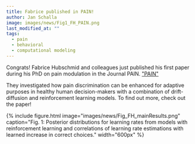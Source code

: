```yaml
---
title: Fabrice published in PAIN!
author: Jan Schalla
image: images/news/Fig1_FH_PAIN.png
last_modified_at: ""
tags:
  - pain
  - behavioral
  - computational modeling
---
```


<!-- excerpt start -->
Congrats! Fabrice Hubschmid and colleagues just published his first paper during his PhD on pain modulation in the Journal PAIN. ["PAIN"](https://journals.lww.com/pain/fulltext/9900/mechanisms_of_increased_pain_discrimination_by.801.aspx)
<!-- excerpt end -->
They investigated how pain discrimination can be enhanced for adaptive purposes in healthy human decision-makers with a combination of drift-diffusion and reinforcement learning models. To find out more, check out the paper!

{%
  include figure.html
  image="images/news/Fig_FH_mainResults.png"
  caption="Fig. 1: Posterior distributions for learning rates from models with reinforcement learning and correlations of learning rate estimations with learned increase in correct choices."
  width="600px"
%}
